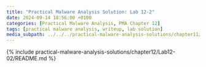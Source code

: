 ```yaml
---
title: "Practical Malware Analysis Solution: Lab 12-2"
date: 2024-09-14 18:56:00 +0100
categories: [Practical Malware Analysis, PMA Chapter 12]
tags: [practical malware analysis, writeup, lab solution]
media_subpath: ../../../practical-malware-analysis-solutions/chapter11/Lab12-02
---
```


{% include practical-malware-analysis-solutions/chapter12/Lab12-02/README.md %}